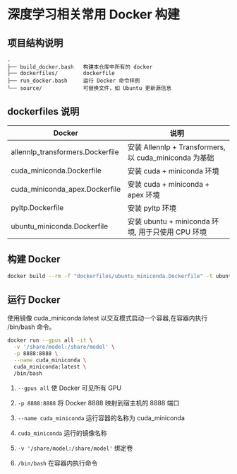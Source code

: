 # 深度学习相关常用 Docker 构建

## 项目结构说明

```text
.
├── build_docker.bash   构建本仓库中所有的 docker
├── dockerfiles/        dockerfile
├── run_docker.bash     运行 Docker 命令样例
└── source/             可替换文件，如 Ubuntu 更新源信息
```

## dockerfiles 说明

| Docker                           | 说明                                                   |
| -------------------------------- | ------------------------------------------------------ |
| allennlp_transformers.Dockerfile | 安装 Allennlp + Transformers, 以 cuda_miniconda 为基础 |
| cuda_miniconda.Dockerfile        | 安装 cuda + miniconda 环境                             |
| cuda_miniconda_apex.Dockerfile   | 安装 cuda + miniconda + apex 环境                      |
| pyltp.Dockerfile                 | 安装 pyltp 环境                                        |
| ubuntu_miniconda.Dockerfile      | 安装 ubuntu + miniconda 环境, 用于只使用 CPU 环境      |

## 构建 Docker

```bash
docker build --rm -f "dockerfiles/ubuntu_miniconda.Dockerfile" -t ubuntu_miniconda:latest "."
```

## 运行 Docker

使用镜像 cuda_miniconda:latest 以交互模式启动一个容器,在容器内执行 /bin/bash 命令。

```bash
docker run --gpus all -it \
  -v '/share/model:/share/model' \
  -p 8888:8888 \
  --name cuda_miniconda \
  cuda_miniconda:latest \
  /bin/bash
```

1. ``--gpus all`` 使 Docker 可见所有 GPU

2. ``-p 8888:8888`` 将 Docker 8888 映射到宿主机的 8888 端口

3. ``--name cuda_miniconda`` 运行容器的名称为 cuda_miniconda

4. ``cuda_miniconda`` 运行的镜像名称

5. ``-v '/share/model:/share/model'`` 绑定卷

6. ``/bin/bash`` 在容器内执行命令
